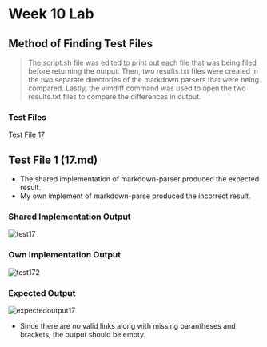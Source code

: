 # Week 10 Lab

## Method of Finding Test Files
> The script.sh file was edited to print out each file that was being filed before returning the output.
> Then, two results.txt files were created in the two separate directories of the markdown parsers that were being compared.
> Lastly, the vimdiff command was used to open the two results.txt files to compare the differences in output.

### Test Files
[Test File 17](https://github.com/nidhidhamnani/markdown-parser/blob/main/test-files/17.md)

## Test File 1 (17.md)
* The shared implementation of markdown-parser produced the expected result.
* My own implement of markdown-parse produced the incorrect result.

### Shared Implementation Output
![test17](https://user-images.githubusercontent.com/78109412/172078159-46f02bb2-8749-40d8-8119-cc1c25708af6.JPG)

### Own Implementation Output
![test172](https://user-images.githubusercontent.com/78109412/172078303-4ce2b3f1-c007-4cdc-b633-cbfd915b4719.JPG)

### Expected Output
![expectedoutput17](https://user-images.githubusercontent.com/78109412/172078422-a6584e4f-8cb5-4510-bb2d-43c616defb24.JPG)
* Since there are no valid links along with missing parantheses and brackets, the output should be empty.
